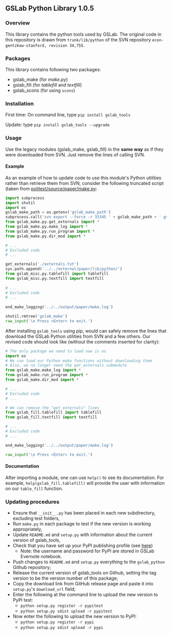 ## GSLab Python Library 1.0.5

### Overview
This library contains the python tools used by GSLab. The original code in this repository is drawn from `trunk/lib/python` of the SVN repository `econ-gentzkow-stanford, revision 34,755`.

### Packages
This library contains following two packages: 
 - gslab_make  (for *make.py*)
 - gslab_fill  (for *tablefill* and *textfill*) 
 - gslab_scons (for using `scons`)

### Installation
First time: On command line, type `pip install gslab_tools`

Update: type `pip install gslab_tools --upgrade`

### Usage

Use the legacy modules (gslab_make, gslab_fill) in the **same way** as if they were downloaded from SVN. Just remove the lines of calling SVN. 

#### Example

As an example of how to update code to use this module's Python utilities rather than retrieve them from SVN, consider the following truncated script (taken from  [politext/source/paper/make.py](https://github.com/TaddyLab/politext/blob/master/source/paper/make.py):

```Python
import subprocess
import shutil
import os
gslab_make_path = os.getenv('gslab_make_path')
subprocess.call('svn export --force -r 33345 ' + gslab_make_path + ' gslab_make', shell = True)
from gslab_make.py.get_externals import *
from gslab_make.py.make_log import *
from gslab_make.py.run_program import *
from gslab_make.py.dir_mod import *

# ...
# Excluded code
# ...

get_externals('./externals.txt')
sys.path.append('../../external/paper/lib/python/')
from gslab_misc.py.tablefill import tablefill
from gslab_misc.py.textfill import textfill
 
# ...
# Excluded code
# ...
 
end_make_logging('../../output/paper/make.log')

shutil.rmtree('gslab_make')
raw_input('\n Press <Enter> to exit.')
```

After installing `gslab_tools` using pip, would can safely remove the lines that download the GSLab Python utilities from SVN and a few others. Our revised code should look like (without the comments inserted for clarity):

```Python
# The only package we need to load now is os
import os
# We can load our Python make functions without downloading them
# Also, we no longer need the get_externals submodule
from gslab_make.make_log import *
from gslab_make.run_program import *
from gslab_make.dir_mod import *

# ...
# Excluded code
# ...

# We can remove the "get externals" lines
from gslab_fill.tablefill import tablefill
from gslab_fill.textfill import textfill

# ...
# Excluded code
# ...

end_make_logging('../../output/paper/make.log')

raw_input('\n Press <Enter> to exit.')
```


#### Documentation

After importing a module, one can use `help()` to see its documentation. For example, `help(gslab_fill.tablefill)` will provide the user with information on our `table_fill` function.

### Updating procedures

* Ensure that `__init__.py` has been placed in each new subdirectory, excluding test folders,
* Run `make.py` in each package to test if the new version is working appropriately,
* Update `README.md` and `setup.py` with information about the current version of gslab_tools,
* Check that you have set up your PyPI publishing profile (see [here](https://www.codementor.io/python/tutorial/host-your-python-package-using-github-on-pypi))
   * Note: the username and password for PyPI are stored in GSLab Evernote notebook.
* Push changes to `README.md` and `setup.py` everything to the `gslab_python` Github repository;
* Release the current version of gslab_tools on Github, setting the tag version to be the version number of this package;
* Copy the download link from GitHub release page and paste it into `setup.py`'s `download_url` field;
* Enter the following at the command line to upload the new version to PyPI test: 
   * `python setup.py register -r pypitest`
   * `python setup.py sdist upload -r pypitest`
* Now enter the following to upload the new version to PyPI: 
   * `python setup.py register -r pypi`
   * `python setup.py sdist upload -r pypi`
 





